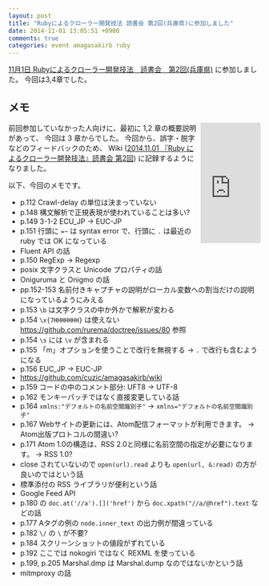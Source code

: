 ```yaml
---
layout: post
title: "Rubyによるクローラー開発技法 読書会 第2回(兵庫県)に参加しました"
date: 2014-11-01 13:05:51 +0900
comments: true
categories: event amagasakirb ruby
---
```

[11月1日 Rubyによるクローラー開発技法　読書会　第2回(兵庫県)](http://kokucheese.com/event/index/220392/ "11月1日 Rubyによるクローラー開発技法　読書会　第2回(兵庫県)")
に参加しました。
今回は3,4章でした。

<!--more-->

## メモ

<div style="float:right">
<iframe src="http://rcm-fe.amazon-adsystem.com/e/cm?lt1=_blank&amp;bc1=000000&amp;IS2=1&amp;bg1=FFFFFF&amp;fc1=000000&amp;lc1=0000FF&amp;t=znz-22&amp;o=9&amp;p=8&amp;l=as4&amp;m=amazon&amp;f=ifr&amp;ref=ss_til&amp;asins=4797380357" style="width:120px;height:240px;" scrolling="no" marginwidth="0" marginheight="0" frameborder="0"></iframe>
</div>

前回参加していなかった人向けに、最初に 1,2 章の概要説明があって、
今回は 3 章からでした。
今回から、誤字・脱字などのフィードバックのため、
Wiki
([2014.11.01 『Ruby によるクローラー開発技法』読書会 第2回](https://github.com/cuzic/amagasakirb/wiki/2014.11.01-Ruby-%E3%81%AB%E3%82%88%E3%82%8B%E3%82%AF%E3%83%AD%E3%83%BC%E3%83%A9%E3%83%BC%E9%96%8B%E7%99%BA%E6%8A%80%E6%B3%95%E8%AA%AD%E6%9B%B8%E4%BC%9A-%E7%AC%AC2%E5%9B%9E "2014.11.01 『Ruby によるクローラー開発技法』読書会 第2回"))
に記録するようになりました。

以下、今回のメモです。

- p.112 Crawl-delay の単位は決まっていない
- p.148 構文解析で正規表現が使われていることは多い?
- p.149 3-1-2 ECU_JP → EUC-JP
- p.151 行頭に `=~` は syntax error で、行頭に `.` は最近の ruby では OK になっている
- Fluent API の話
- p.150 RegExp → Regexp
- posix 文字クラスと Unicode プロパティの話
- Oniguruma と Onigmo の話
- pp.152-153 名前付きキャプチャの説明がローカル変数への割当だけの説明になっているようにみえる
- p.153 `\b` は文字クラスの中か外かで解釈が変わる
- p.154 `\x{7HHHHHHH}` は使えない https://github.com/rurema/doctree/issues/80 参照
- p.154 `\s` には `\v` が含まれる
- p.155 「m」オプションを使うことで改行を無視する → `.` で改行も含むようになる
- p.156 EUC_JP → EUC-JP
- https://github.com/cuzic/amagasakirb/wiki
- p.159 コードの中のコメント部分: UFT8 → UTF-8
- p.162 モンキーパッチではなく直接変更している話
- p.164 `xmlns:"デフォルトの名前空間識別子"` → `xmlns="デフォルトの名前空間識別子"`
- p.167 Webサイトの更新には、Atom配信フォーマットが利用できます。 → Atom出版プロトコルの間違い?
- p.171 Atom 1.0の構造は、RSS 2.0と同様に名前空間の指定が必要になります。 → RSS 1.0?
- close されていないので `open(url).read` よりも `open(url, &:read)` の方が良いのではという話
- 標準添付の RSS ライブラリが便利という話
- Google Feed API
- p.180 の `doc.at('//a').[]('href')` から `doc.xpath("//a/@href").text` などの話
- p.177 Aタグの例の `node.inner_text` の出力例が間違っている
- p.182 `\/` の `\` が不要?
- p.184 スクリーンショットの値段がずれている
- p.192 ここでは nokogiri ではなく REXML を使っている
- p.199, p.205 Marshal.dmp は Marshal.dump なのではないかという話
- mitmproxy の話
